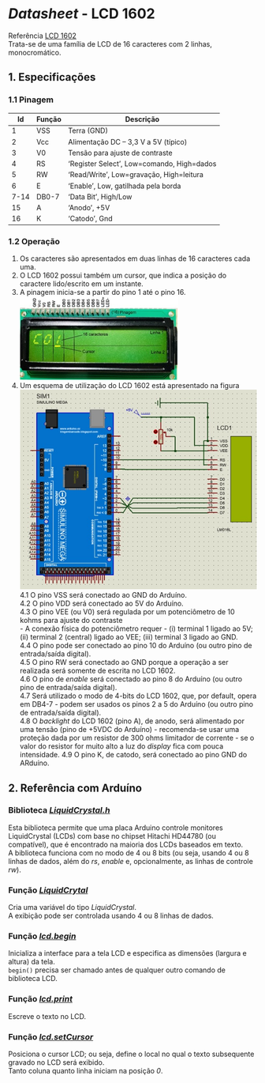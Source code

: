 # *Datasheet* - LCD 1602
Referência [LCD 1602](https://www.openhacks.com/uploadsproductos/eone-1602a1.pdf)  
Trata-se de uma família de LCD de 16 caracteres com 2 linhas, monocromático.  

## 1. Especificações

### 1.1 Pinagem

| Id | Função	| Descrição |
| - | - | - |
| 1 |	VSS |	Terra (GND) |
| 2 |	Vcc |	Alimentação DC – 3,3 V a 5V (típico) |
| 3 |	V0 |	Tensão para ajuste de contraste |
| 4 |	RS |	‘Register Select’, Low=comando, High=dados |
| 5	| RW | ‘Read/Write’, Low=gravação, High=leitura |
| 6	| E |	‘Enable’, Low, gatilhada pela borda |
| 7-14 | DB0-7 | ‘Data Bit’, High/Low |
| 15 | A | ‘Anodo’, +5V |
| 16 | K |	‘Catodo’, Gnd |

### 1.2 Operação
1. Os caracteres são apresentados em duas linhas de 16 caracteres cada uma. 
2. O LCD 1602 possui também um cursor, que indica a posição do caractere lido/escrito em um instante. 
3. A pinagem inicia-se a partir do pino 1 até o pino 16.  
![LCD 1602](/arduino/arduino_images/lcd1602.jpg)  
4. Um esquema de utilização do LCD 1602 está apresentado na figura  
![Circuito Arduino-LCD 1602](/arduino/arduino_images/arduinolcd1602.jpg)  
  4.1 O pino VSS será conectado ao GND do Arduíno.  
  4.2 O pino VDD será conectado ao 5V do Arduíno.  
  4.3 O pino VEE (ou V0) será regulada por um potenciômetro de 10 kohms para ajuste do contraste  
        - A conexão física do potenciômetro requer - (i) terminal 1 ligado ao 5V; (ii) terminal 2 (central) ligado ao VEE; (iii) terminal 3 ligado ao GND.  
  4.4 O pino pode ser conectado ao pino 10 do Arduíno (ou outro pino de entrada/saída digital).  
  4.5 O pino RW será conectado ao GND porque a operação a ser realizada será somente de escrita no LCD 1602.  
  4.6 O pino de *enable* será conectado ao pino 8 do Arduíno (ou outro pino de entrada/saída digital).  
  4.7 Será utilizado o modo de 4-bits do LCD 1602, que, por default, opera em DB4-7 - podem ser usados os pinos 2 a 5 do Arduíno (ou outro pino de entrada/saída digital).  
  4.8 O *backlight* do LCD 1602 (pino A), de anodo, será alimentado por uma tensão (pino de +5VDC do Arduíno) - recomenda-se usar uma proteção dada por um resistor de 300 ohms limitador de corrente - se o valor do resistor for muito alto a luz do *display* fica com pouca intensidade.
  4.9 O pino K, de catodo, será conectado ao pino GND do ARduíno. 

## 2. Referência com Arduíno
### Biblioteca [*LiquidCrystal.h*](https://www.arduino.cc/reference/en/libraries/liquidcrystal/?_gl=1*1ho1w4v*_ga*MTA5OTg3MjYxMy4xNjU4MzM3NTM2*_ga_NEXN8H46L5*MTY3NzE2NTk1MS4xNy4wLjE2NzcxNjU5NTEuMC4wLjA.)
Esta biblioteca permite que uma placa Arduino controle monitores LiquidCrystal (LCDs) com base no chipset Hitachi HD44780 (ou compatível), que é encontrado na maioria dos LCDs baseados em texto.  
A biblioteca funciona com no modo de 4 ou 8 bits (ou seja, usando 4 ou 8 linhas de dados, além do *rs*, *enable* e, opcionalmente, as linhas de controle *rw*).

### Função [*LiquidCrytal*](https://www.arduino.cc/reference/en/libraries/liquidcrystal/liquidcrystal/)
Cria uma variável do tipo *LiquidCrystal*.  
A exibição pode ser controlada usando 4 ou 8 linhas de dados.  

### Função [*lcd.begin*](https://www.arduino.cc/reference/en/libraries/liquidcrystal/begin/)
Inicializa a interface para a tela LCD e especifica as dimensões (largura e altura) da tela.  
`begin()` precisa ser chamado antes de qualquer outro comando de biblioteca LCD.  

### Função [*lcd.print*](https://www.arduino.cc/reference/en/libraries/liquidcrystal/print/)
Escreve o texto no LCD.  

### Função [*lcd.setCursor*](https://www.arduino.cc/reference/en/libraries/liquidcrystal/setcursor/)
Posiciona o cursor LCD; ou seja, define o local no qual o texto subsequente gravado no LCD será exibido.  
Tanto coluna quanto linha iniciam na posição *0*.

